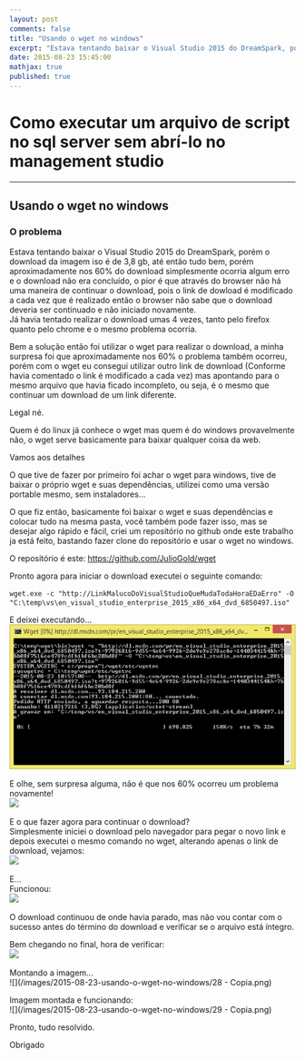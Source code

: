 ```yaml
---
layout: post
comments: false
title: "Usando o wget no windows"
excerpt: "Estava tentando baixar o Visual Studio 2015 do DreamSpark, porém o download da imagem iso é de 3,8 gb..."
date: 2015-08-23 15:45:00
mathjax: true
published: true
---
```


# Como executar um arquivo de script no sql server sem abrí-lo no management studio  

---

## Usando o wget no windows  

### O problema  
Estava tentando baixar o Visual Studio 2015 do DreamSpark, porém o download da imagem iso é de 3,8 gb, até então tudo bem, porém aproximadamente nos 60% do download
simplesmente ocorria algum erro e o download não era concluído, o pior é que através do browser não há uma maneira de continuar o download, pois o link de dowload é modificado
a cada vez que é realizado então o browser não sabe que o download deveria ser continuado e não iniciado novamente.  
Já havia tentado realizar o download umas 4 vezes, tanto pelo firefox quanto pelo chrome e o mesmo problema ocorria.  

Bem a solução então foi utilizar o wget para realizar o download, a minha surpresa foi que aproximadamente nos 60% o problema também ocorreu, porém com o wget eu consegui
utilizar outro link de download (Conforme havia comentado o link é modificado a cada vez) mas apontando para o mesmo arquivo que havia ficado incompleto, ou seja, é o mesmo que 
continuar um download de um link diferente.  

Legal né.  

Quem é do linux já conhece o wget mas quem é do windows provavelmente não, o wget serve basicamente para baixar qualquer coisa da web.  

Vamos aos detalhes  

O que tive de fazer por primeiro foi achar o wget para windows, tive de baixar o próprio wget e suas dependências, utilizei como uma versão portable mesmo, sem instaladores...  

O que fiz então, basicamente foi baixar o wget e suas dependências e colocar tudo na mesma pasta, você também pode fazer isso, mas se desejar algo rápido e fácil, criei um 
repositório no github onde este trabalho ja está feito, bastando fazer clone do repositório e usar o wget no windows.  

O repositório é este: https://github.com/JulioGold/wget  

Pronto agora para iniciar o download executei o seguinte comando:  

```  
wget.exe -c "http://LinkMalucoDoVisualStudioQueMudaTodaHoraEDaErro" -O "C:\temp\vs\en_visual_studio_enterprise_2015_x86_x64_dvd_6850497.iso"  
```  

E deixei executando...  
![](https://raw.githubusercontent.com/JulioGold/JulioGold.github.io/master/_posts/images/2015-08-23-usando-o-wget-no-windows/19.png)  

E olhe, sem surpresa alguma, não é que nos 60% ocorreu um problema novamente!  
![](/images/2015-08-23-usando-o-wget-no-windows/21.png)  

E o que fazer agora para continuar o download?  
Simplesmente iniciei o download pelo navegador para pegar o novo link e depois executei o mesmo comando no wget, alterando apenas o link de download, vejamos:  
![](/images/2015-08-23-usando-o-wget-no-windows/22.png)  

E...  
Funcionou:  
![](/images/2015-08-23-usando-o-wget-no-windows/23.png)  

O download continuou de onde havia parado, mas não vou contar com o sucesso antes do término do download e verificar se o arquivo está íntegro.  

Bem chegando no final, hora de verificar:  
![](/images/2015-08-23-usando-o-wget-no-windows/26.png)  

Montando a imagem...  
![](/images/2015-08-23-usando-o-wget-no-windows/28 - Copia.png)  

Imagem montada e funcionando:  
![](/images/2015-08-23-usando-o-wget-no-windows/29 - Copia.png)  

Pronto, tudo resolvido.  

Obrigado  